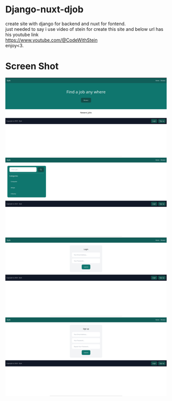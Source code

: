 # Django-nuxt-djob
create site with django for backend and nuxt for fontend. <br>
just needed to say i use video of stein for create this site and below url has his youtube link<br>
https://www.youtube.com/@CodeWithStein<br>
enjoy<3.


# Screen Shot
![alt text](https://github.com/AmirhosseinAbutalebi/Django-nuxt-djob/blob/master/Pic1.png)
![alt text](https://github.com/AmirhosseinAbutalebi/Django-nuxt-djob/blob/master/Pic2.png)
![alt text](https://github.com/AmirhosseinAbutalebi/Django-nuxt-djob/blob/master/Pic3.png)
![alt text](https://github.com/AmirhosseinAbutalebi/Django-nuxt-djob/blob/master/Pic4.png)
